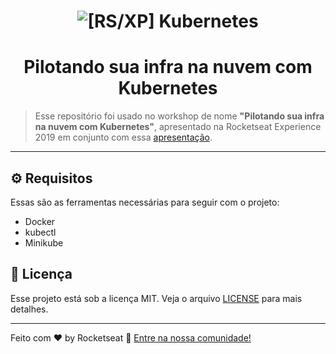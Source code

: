 <h1 align="center">
    <img alt="[RS/XP] Kubernetes" src="https://user-images.githubusercontent.com/16545335/70004522-50c16600-1545-11ea-822d-17b413e8c95e.png" />
</h1>

<h1 align="center">
  Pilotando sua infra na nuvem com Kubernetes
</h1>

<blockquote>
  Esse repositório foi usado no workshop de nome <strong>"Pilotando sua infra na nuvem com Kubernetes"</strong>, apresentado na Rocketseat Experience 2019 em conjunto com essa <a href="https://rsxp-k8s.rocketseat.dev">apresentação</a>.
</blockquote>

---

## ⚙️ Requisitos

Essas são as ferramentas necessárias para seguir com o projeto:

- Docker
- kubectl
- Minikube


## 📝 Licença

Esse projeto está sob a licença MIT. Veja o arquivo [LICENSE](LICENSE.md) para mais detalhes.

---

Feito com ♥ by Rocketseat :wave: [Entre na nossa comunidade!](https://discordapp.com/invite/gCRAFhc)
